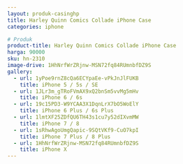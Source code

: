 ```yaml
---
layout: produk-casinghp
title: Harley Quinn Comics Collade iPhone Case
categories: iphone

# Produk
product-title: Harley Quinn Comics Collade iPhone Case
harga: 90000
sku: hn-2310
image-drive: 1HhNrfWrZRjnw-MSN72fq84RUmnbfDZ9S
gallery:
  - url: 1yPoe9rnZ8cQa6ECYpaEe-vPkJnJlFUKB
    title: iPhone 5 / 5s / SE
  - url: 1JLr3m_gTRoFVmAX9xQ2bnSm5vvMg5mHv
    title: iPhone 6 / 6s
  - url: 19c15PD3-W9YCAA3X1DqnLrX7bO5WoElY
    title: iPhone 6 Plus / 6s Plus
  - url: 1lmtXF25ZDfQU6TH43s1cu7y52dIXvmMW
    title: iPhone 7 / 8
  - url: 1sRhwAgoUmgQapic-9SQtVKf9-CuO7kpI
    title: iPhone 7 Plus / 8 Plus
  - url: 1HhNrfWrZRjnw-MSN72fq84RUmnbfDZ9S
    title: iPhone X
---
```

